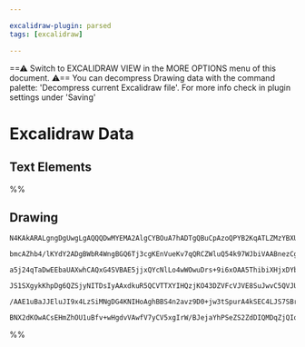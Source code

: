 ```yaml
---

excalidraw-plugin: parsed
tags: [excalidraw]

---
```

==⚠  Switch to EXCALIDRAW VIEW in the MORE OPTIONS menu of this document. ⚠== You can decompress Drawing data with the command palette: 'Decompress current Excalidraw file'. For more info check in plugin settings under 'Saving'


# Excalidraw Data
## Text Elements
%%
## Drawing
```compressed-json
N4KAkARALgngDgUwgLgAQQQDwMYEMA2AlgCYBOuA7hADTgQBuCpAzoQPYB2KqATLZMzYBXUtiRoIACyhQ4zZAHoFAc0JRJQgEYA6bGwC2CgF7N6hbEcK4OCtptbErHALRY8RMpWdx8Q1TdIEfARcZgRmBShcZQUebQA2bQB2GjoghH0EDihmbgBtcDBQMBKIEm4IUh4AcWqAEQBRAAkAFhawloBpAA16ToAhAEVlegBHVJLIWEQKwOwojmVgidLM

bmcAZhb4/lKYdY2ADgBWbR4WngBGQ6Tj3cgKEnVueKv7qQRCZWluQ54k97WJbiVAABnezCgpDYAGsEABhNj4NikCoAYkuCExmJWkE0uGwMOU0KEHGIiORqIkUOszDguEC2VxEAAZoR8PgAMqwZYSQQeZmQ6FwgDqT0k3D4hQEUNhCG5MF56H55XeJO+HHCuTQl3ebHp2DU+x1oPB0ogxOEcAAksRtag8gBdd4s8iZW3cDhCDnvQhkrAVXCg5kksm

a5j24qTaDwEEbaUAXwhCAQxG4SVBAE5jjxQYcNlLo4wWOwuDrs+9i6xOAA5ThibiXHjxDYbJLXFpm6OEZh1dJQVPcFkEMLvTTCMkNYKZbL2r0+81CODEXADtM6pJbQ4tTOHS7HLM7c1EDgwz3e/DvZGEwdoYf4MKFBPgZ10XBwODc1cgqPQSQZEEICIb4oBWBhCAQCh+gJIlQ3JJEUXRFlkJQsDsBERkoGtAd9G5YUEQQql0AxLFSLQjCsiwnDoM

JS1SXgykKhpDg6QZSjyNITDsIyAAxdkuR5QCVTTXYIHQzjKO43DZVFcVJVE8SuJwvC5QVJUIGEjilIyAAlYQNS1RsFIo7IpIAeQNI1G1NYyJNMnCeM4KAeNwfR2WNVA7kKMSTKo3inM5QgjBBXNbO0/QABUsCgABBYCy3QYIWVAsLJOUqJSFizi2Aof9cHXVB50vbzFLSjIGjJGLstykICogBloSoVL7IyKrGoi2NZgnETvOYbBoQ5bp0xuUS+oG

/AAE1uBaJJEluJI9x4LzSiMNgDG4KNIHoAghBBS4n2avz9D0+jw3tSpurA4kSEC4LJS7SBruIbkEDgbhlse0gSAAWTYYgEAq3BNGCAr71HbynopRC0E2iB+iROrSGUfEAAorgBXhLgx9HqDBbRjgASmZHSEGUb0GVmZHcDRjZwV4WncZ4Bm8cJiADpK3yVLhCyoFLOcL1E11XIQEn/S+xYNvNLIgZB7goV295sCIN60HlhB3g4YW5dIBXzWEKATx

BNX2dKOwACsEHmZhOU1uBfv+wHgdvVAwfV7yCV5xgIrW/BJejaYhPSeZS2ZdDIQMDqZjQIqrzYG9QZHN3o3wUJYuDr2ffPDkn3AJM6DZYJI2fBMgA===
```
%%